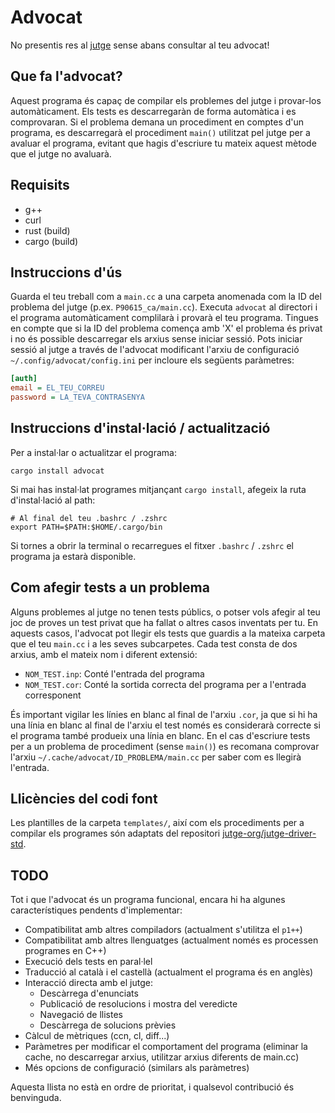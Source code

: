 # Advocat
No presentis res al [jutge](https://jutge.org) sense abans consultar al teu advocat!

## Que fa l'advocat?
Aquest programa és capaç de compilar els problemes del jutge i provar-los automàticament. Els tests es descarregaràn de
forma automàtica i es comprovaran. Si el problema demana un procediment en comptes d'un programa, es descarregarà el
procediment `main()` utilitzat pel jutge per a avaluar el programa, evitant que hagis d'escriure tu mateix aquest
mètode que el jutge no avaluarà.

## Requisits
- g++
- curl
- rust (build)
- cargo (build)

## Instruccions d'ús
Guarda el teu treball com a `main.cc` a una carpeta anomenada com la ID del problema del jutge
(p.ex. `P90615_ca/main.cc`). Executa `advocat` al directori i el programa automàticament complilarà i provarà el teu
programa. Tingues en compte que si la ID del problema comença amb 'X' el problema és privat i no és possible descarregar
els arxius sense iniciar sessió. Pots iniciar sessió al jutge a través de l'advocat modificant l'arxiu de configuració
`~/.config/advocat/config.ini` per incloure els següents paràmetres:
``` ini
[auth]
email = EL_TEU_CORREU
password = LA_TEVA_CONTRASENYA
```

## Instruccions d'instal·lació / actualització
Per a instal·lar o actualitzar el programa:
``` shell
cargo install advocat
```
Si mai has instal·lat programes mitjançant `cargo install`, afegeix la ruta d'instal·lació al path:
``` shell
# Al final del teu .bashrc / .zshrc
export PATH=$PATH:$HOME/.cargo/bin
```
Si tornes a obrir la terminal o recarregues el fitxer `.bashrc` / `.zshrc` el programa ja estarà disponible.

## Com afegir tests a un problema
Alguns problemes al jutge no tenen tests públics, o potser vols afegir al teu joc de proves un test privat que ha fallat
o altres casos inventats per tu. En aquests casos, l'advocat pot llegir els tests que guardis a la mateixa carpeta que
el teu `main.cc` i a les seves subcarpetes. Cada test consta de dos arxius, amb el mateix nom i diferent extensió:
- `NOM_TEST.inp`: Conté l'entrada del programa
- `NOM_TEST.cor`: Conté la sortida correcta del programa per a l'entrada corresponent

És important vigilar les línies en blanc al final de l'arxiu `.cor`, ja que si hi ha una línia en blanc al final de
l'arxiu el test només es considerarà correcte si el programa també produeix una línia en blanc. En el cas d'escriure
tests per a un problema de procediment (sense `main()`) es recomana comprovar l'arxiu 
`~/.cache/advocat/ID_PROBLEMA/main.cc` per saber com es llegirà l'entrada.

## Llicències del codi font
Les plantilles de la carpeta `templates/`, així com els procediments per a compilar els programes són adaptats del
repositori [jutge-org/jutge-driver-std](https://github.com/jutge-org/jutge-driver-std).

## TODO
Tot i que l'advocat és un programa funcional, encara hi ha algunes característiques pendents d'implementar:
- Compatibilitat amb altres compiladors (actualment s'utilitza el `p1++`)
- Compatibilitat amb altres llenguatges (actualment només es processen programes en C++)
- Execució dels tests en paral·lel
- Traducció al català i el castellà (actualment el programa és en anglès)
- Interacció directa amb el jutge:
  - Descàrrega d'enunciats
  - Publicació de resolucions i mostra del veredicte
  - Navegació de llistes
  - Descàrrega de solucions prèvies
- Càlcul de mètriques (ccn, cl, diff...)
- Paràmetres per modificar el comportament del programa (eliminar la cache, no descarregar arxius, utilitzar arxius
diferents de main.cc)
- Més opcions de configuració (similars als paràmetres)

Aquesta llista no està en ordre de prioritat, i qualsevol contribució és benvinguda.
